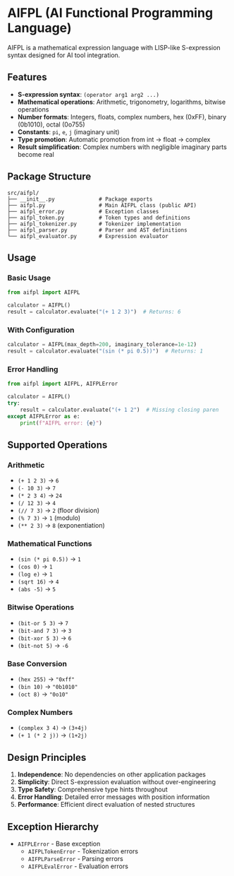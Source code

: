 # AIFPL (AI Functional Programming Language)

AIFPL is a mathematical expression language with LISP-like S-expression syntax designed for AI tool integration.

## Features

- **S-expression syntax**: `(operator arg1 arg2 ...)`
- **Mathematical operations**: Arithmetic, trigonometry, logarithms, bitwise operations
- **Number formats**: Integers, floats, complex numbers, hex (0xFF), binary (0b1010), octal (0o755)
- **Constants**: `pi`, `e`, `j` (imaginary unit)
- **Type promotion**: Automatic promotion from int → float → complex
- **Result simplification**: Complex numbers with negligible imaginary parts become real

## Package Structure

```
src/aifpl/
├── __init__.py              # Package exports
├── aifpl.py                 # Main AIFPL class (public API)
├── aifpl_error.py           # Exception classes
├── aifpl_token.py           # Token types and definitions
├── aifpl_tokenizer.py       # Tokenizer implementation
├── aifpl_parser.py          # Parser and AST definitions
└── aifpl_evaluator.py       # Expression evaluator
```

## Usage

### Basic Usage

```python
from aifpl import AIFPL

calculator = AIFPL()
result = calculator.evaluate("(+ 1 2 3)")  # Returns: 6
```

### With Configuration

```python
calculator = AIFPL(max_depth=200, imaginary_tolerance=1e-12)
result = calculator.evaluate("(sin (* pi 0.5))")  # Returns: 1
```

### Error Handling

```python
from aifpl import AIFPL, AIFPLError

calculator = AIFPL()
try:
    result = calculator.evaluate("(+ 1 2")  # Missing closing paren
except AIFPLError as e:
    print(f"AIFPL error: {e}")
```

## Supported Operations

### Arithmetic
- `(+ 1 2 3)` → `6`
- `(- 10 3)` → `7`
- `(* 2 3 4)` → `24`
- `(/ 12 3)` → `4`
- `(// 7 3)` → `2` (floor division)
- `(% 7 3)` → `1` (modulo)
- `(** 2 3)` → `8` (exponentiation)

### Mathematical Functions
- `(sin (* pi 0.5))` → `1`
- `(cos 0)` → `1`
- `(log e)` → `1`
- `(sqrt 16)` → `4`
- `(abs -5)` → `5`

### Bitwise Operations
- `(bit-or 5 3)` → `7`
- `(bit-and 7 3)` → `3`
- `(bit-xor 5 3)` → `6`
- `(bit-not 5)` → `-6`

### Base Conversion
- `(hex 255)` → `"0xff"`
- `(bin 10)` → `"0b1010"`
- `(oct 8)` → `"0o10"`

### Complex Numbers
- `(complex 3 4)` → `(3+4j)`
- `(+ 1 (* 2 j))` → `(1+2j)`

## Design Principles

1. **Independence**: No dependencies on other application packages
2. **Simplicity**: Direct S-expression evaluation without over-engineering
3. **Type Safety**: Comprehensive type hints throughout
4. **Error Handling**: Detailed error messages with position information
5. **Performance**: Efficient direct evaluation of nested structures

## Exception Hierarchy

- `AIFPLError` - Base exception
  - `AIFPLTokenError` - Tokenization errors
  - `AIFPLParseError` - Parsing errors  
  - `AIFPLEvalError` - Evaluation errors